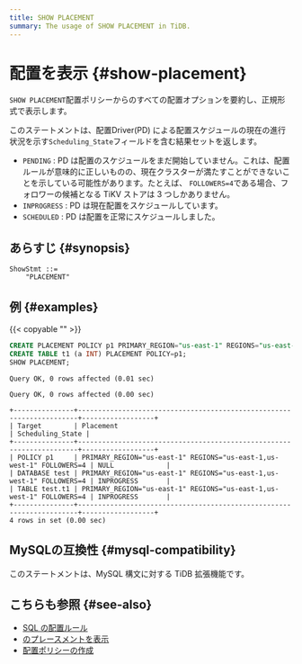 ```yaml
---
title: SHOW PLACEMENT
summary: The usage of SHOW PLACEMENT in TiDB.
---
```


# 配置を表示 {#show-placement}

`SHOW PLACEMENT`配置ポリシーからのすべての配置オプションを要約し、正規形式で表示します。

このステートメントは、配置Driver(PD) による配置スケジュールの現在の進行状況を示す`Scheduling_State`フィールドを含む結果セットを返します。

-   `PENDING` : PD は配置のスケジュールをまだ開始していません。これは、配置ルールが意味的に正しいものの、現在クラスターが満たすことができないことを示している可能性があります。たとえば、 `FOLLOWERS=4`である場合、フォロワーの候補となる TiKV ストアは 3 つしかありません。
-   `INPROGRESS` : PD は現在配置をスケジュールしています。
-   `SCHEDULED` : PD は配置を正常にスケジュールしました。

## あらすじ {#synopsis}

```ebnf+diagram
ShowStmt ::=
    "PLACEMENT"
```

## 例 {#examples}

{{< copyable "" >}}

```sql
CREATE PLACEMENT POLICY p1 PRIMARY_REGION="us-east-1" REGIONS="us-east-1,us-west-1" FOLLOWERS=4;
CREATE TABLE t1 (a INT) PLACEMENT POLICY=p1;
SHOW PLACEMENT;
```

```
Query OK, 0 rows affected (0.01 sec)

Query OK, 0 rows affected (0.00 sec)

+---------------+----------------------------------------------------------------------+------------------+
| Target        | Placement                                                            | Scheduling_State |
+---------------+----------------------------------------------------------------------+------------------+
| POLICY p1     | PRIMARY_REGION="us-east-1" REGIONS="us-east-1,us-west-1" FOLLOWERS=4 | NULL             |
| DATABASE test | PRIMARY_REGION="us-east-1" REGIONS="us-east-1,us-west-1" FOLLOWERS=4 | INPROGRESS       |
| TABLE test.t1 | PRIMARY_REGION="us-east-1" REGIONS="us-east-1,us-west-1" FOLLOWERS=4 | INPROGRESS       |
+---------------+----------------------------------------------------------------------+------------------+
4 rows in set (0.00 sec)
```

## MySQLの互換性 {#mysql-compatibility}

このステートメントは、MySQL 構文に対する TiDB 拡張機能です。

## こちらも参照 {#see-also}

-   [<a href="/placement-rules-in-sql.md">SQL の配置ルール</a>](/placement-rules-in-sql.md)
-   [<a href="/sql-statements/sql-statement-show-placement-for.md">のプレースメントを表示</a>](/sql-statements/sql-statement-show-placement-for.md)
-   [<a href="/sql-statements/sql-statement-create-placement-policy.md">配置ポリシーの作成</a>](/sql-statements/sql-statement-create-placement-policy.md)
